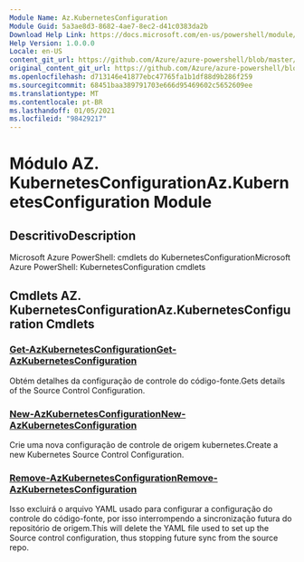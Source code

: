 ```yaml
---
Module Name: Az.KubernetesConfiguration
Module Guid: 5a3ae8d3-8682-4ae7-8ec2-d41c0383da2b
Download Help Link: https://docs.microsoft.com/en-us/powershell/module/az.kubernetesconfiguration
Help Version: 1.0.0.0
Locale: en-US
content_git_url: https://github.com/Azure/azure-powershell/blob/master/src/KubernetesConfiguration/help/Az.KubernetesConfiguration.md
original_content_git_url: https://github.com/Azure/azure-powershell/blob/master/src/KubernetesConfiguration/help/Az.KubernetesConfiguration.md
ms.openlocfilehash: d713146e41877ebc47765fa1b1df88d9b286f259
ms.sourcegitcommit: 68451baa389791703e666d95469602c5652609ee
ms.translationtype: MT
ms.contentlocale: pt-BR
ms.lasthandoff: 01/05/2021
ms.locfileid: "98429217"
---
```

# <span data-ttu-id="baf74-101">Módulo AZ. KubernetesConfiguration</span><span class="sxs-lookup"><span data-stu-id="baf74-101">Az.KubernetesConfiguration Module</span></span>
## <span data-ttu-id="baf74-102">Descritivo</span><span class="sxs-lookup"><span data-stu-id="baf74-102">Description</span></span>
<span data-ttu-id="baf74-103">Microsoft Azure PowerShell: cmdlets do KubernetesConfiguration</span><span class="sxs-lookup"><span data-stu-id="baf74-103">Microsoft Azure PowerShell: KubernetesConfiguration cmdlets</span></span>

## <span data-ttu-id="baf74-104">Cmdlets AZ. KubernetesConfiguration</span><span class="sxs-lookup"><span data-stu-id="baf74-104">Az.KubernetesConfiguration Cmdlets</span></span>
### [<span data-ttu-id="baf74-105">Get-AzKubernetesConfiguration</span><span class="sxs-lookup"><span data-stu-id="baf74-105">Get-AzKubernetesConfiguration</span></span>](Get-AzKubernetesConfiguration.md)
<span data-ttu-id="baf74-106">Obtém detalhes da configuração de controle do código-fonte.</span><span class="sxs-lookup"><span data-stu-id="baf74-106">Gets details of the Source Control Configuration.</span></span>

### [<span data-ttu-id="baf74-107">New-AzKubernetesConfiguration</span><span class="sxs-lookup"><span data-stu-id="baf74-107">New-AzKubernetesConfiguration</span></span>](New-AzKubernetesConfiguration.md)
<span data-ttu-id="baf74-108">Crie uma nova configuração de controle de origem kubernetes.</span><span class="sxs-lookup"><span data-stu-id="baf74-108">Create a new Kubernetes Source Control Configuration.</span></span>

### [<span data-ttu-id="baf74-109">Remove-AzKubernetesConfiguration</span><span class="sxs-lookup"><span data-stu-id="baf74-109">Remove-AzKubernetesConfiguration</span></span>](Remove-AzKubernetesConfiguration.md)
<span data-ttu-id="baf74-110">Isso excluirá o arquivo YAML usado para configurar a configuração do controle do código-fonte, por isso interrompendo a sincronização futura do repositório de origem.</span><span class="sxs-lookup"><span data-stu-id="baf74-110">This will delete the YAML file used to set up the Source control configuration, thus stopping future sync from the source repo.</span></span>


